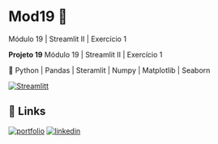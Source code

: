 # Mod19 🎈
Módulo 19 | Streamlit II | Exercício 1


**Projeto 19**
    Módulo 19 | Streamlit II | Exercício 1

   🐍 Python | Pandas | Steramlit | Numpy | Matplotlib | Seaborn

   
[![Streamlitt](https://streamlit.io/images/brand/streamlit-logo-secondary-colormark-lighttext.png)](https://mod-19-ex001.streamlit.app/)

   ## 🔗 Links
[![portfolio](https://img.shields.io/badge/my_portfolio-000?style=for-the-badge&logo=ko-fi&logoColor=white)](https://github.com/sanregi/Portfolio)
[![linkedin](https://img.shields.io/badge/linkedin-0A66C2?style=for-the-badge&logo=linkedin&logoColor=white)](https://www.linkedin.com/in/regis-sandes/)
